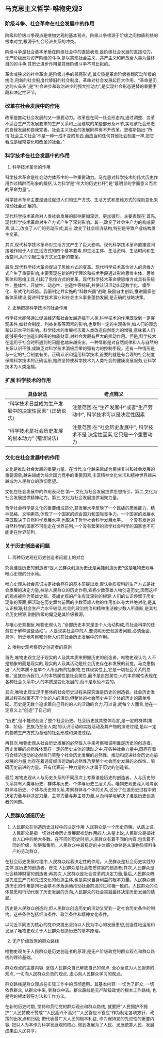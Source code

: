 ## 马克思主义哲学-唯物史观3

### 阶级斗争、社会革命在社会发展中的作用

阶级和阶级斗争观点是唯物史观的基本观点。阶级斗争根源于阶级之间物质利益的根本对立,根源于社会经济关系的冲突。

阶级斗争是社会基本矛盾在阶级社会中的直接表现,是阶级社会发展的直接动力。无产阶级反对资产阶级的斗争,是以实现社会主义、共产主义和解放全人类为最终目的的斗争,其历史进步作用是其他阶级斗争不可比拟的。

革命或狭义的社会革命,是阶级斗争的最高形式,其实质是革命阶级推翻反动阶级的统治,用新的社会制度代替旧的社会制度。革命对社会发展起巨大作用。“革命是历史的火车头”,是“社会进步和政治进步的强大推动力”,是实现社会形态更替的重要手段和决定性环节。

### 改革在社会发展中的作用

改革是推动社会发展的又一重要动力。改革是在同一社会形态内,通过调整、变革不适合生产力发展要求的生产关系和上层建筑的某些部分及环节,实现该社会形态的自我发展和自我完善。社会主义社会的发展同样离不开改革。恩格斯指出:“所谓‘社会主义社会’不是一种一成不变的东西,而应当和任何其他社会制度一样,把它看成是经常变化和改革的社会。”

### 科学技术在社会发展中的作用

1. 科学技术革命的作用

科学技术革命是社会动力体系中的一种重要动力。马克思对科学技术的伟大历史作用作过精辟而形象的概括,认为科学是“伟大的历史杠杆”,是“最明显的字面意义而言的革命力量”。

科学技术革命主要是通过促进人们的生产方式、生活方式和思维方式的深刻变化来推动社会发
展的。

现代科学技术革命对人类社会发展的影响更加深远、更加强烈。主要表现在:首先,现代科学技术革命对生产方式产生了深刻影响。其一,改变了社会生产力的构成要素;其二,改变了人们的劳动形式;其三,改变了社会经济结构,特别是导致产业结构发生变革。

其次,现代科学技术革命对生活方式产生了巨大影响。现代科学技术革命直接或间接地作用于人们生活方式的四个基本要素,即生活主体、生活资料、生活时间和生活空间,从而引起生活方式发生新的变革。

最后,现代科学技术革命促进了思维方式的变革。现代科学技术革命对人的思维方式产生了重要影响,主要表现在新的科学理论和技术手段通过影响思维主体、思维客体和思维工具,引起了思维方式的变革。现代科学技术革命使思维方式具有系统性、整体性、开放性、动态性、创造性等特征,并使认识活动出现数学化、模型化、形式化的趋势。我国制定并实施的“科教兴国”战略,鼓励自主创新,推进国家创新体系建设,促进科学技术事业和社会主义事业蓬勃发展,是正确的战略决策。

2. 正确把握科学技术的社会作用

科学技术能够通过促进经济和社会发展造福于人类,科学技术的作用既受到一定客观条件,如社会制度、利益关系等因素的影响,也受到一定的主观条件,如人们的观念和认识水平的影响。科学技术的发展标志着人类改造自然能力的增强,意味着人们能够更多地创造出所需的物质财富,对社会发展有巨大的推动作用。但是,科学技术在运用于社会时所遇到的问题也越来越突出。一种情形是对自然规律和人与自然的关系认识不够,或缺乏对科学技术消极后果的强有力的控制手段。还有一种情形是与一定的社会制度有关。正确认识和运用科学技术,首要的就是有合理的社会制度保障科学技术的正确运用,始终坚持使科学技术为人类社会的健康发展服务,让科学技术为人类造福。

### 扩展 科学技术的作用

| 具体说法 | 考点释义 |
| ----------- | ----------- |
| “科学技术日益成为生产发展中的决定性因素” (正确说法) | 注意范围:在“生产发展中”或者“生产劳动中”, 科学技术可以是决定性因素 |
| “科学技术是社会历史发展的根本动力” (错误说法) | 注意范围:在“社会历史发展中”, 科学技术不是 决定性因素,它只是一个重要动力 |

### 文化在社会发展中的作用

文化是推动社会发展的重要力量。在当代,文化越来越成为民族复兴和社会发展的重要源泉,越来越成为综合国力竞争的重要因素,丰富精神文化生活和精神世界越来越成为人民群众的热切愿望。

文化在社会发展中的作用表现在:第一,文化为社会发展提供思想指引。第二,文化为社会发展提供精神动力。第三,文化为社会发展提供凝聚力量。

哲学社会科学是文化的重要组成部分,其发展水平反映了一个民族的思维能力、精神品格、文明素质,体现了一个国家的综合国力和国际竞争力。一个国家的发展水平既取决于自然科学发展水平,也取决于哲学社会科学发展水平。一个没有发达的自然科学的国家不可能走在世界前列,一个没有繁荣的哲学社会科学的国家也不可能走在世界前列。

### 关于历史创造者问题

1. 两种历史观在历史创造者问题上的对立

究竟谁是历史的创造者?是人民群众创造历史还是英雄创造历史?这是唯物史观与唯心史观的分水岭。

唯心史观从社会意识决定社会存在的基本前提出发,否认物质资料的生产方式是社会发展的决定力量,抹杀人民群众的历史作用,宣扬少数英雄人物创造历史,因而这样的观点被称为英雄史观。英雄史观的产生有其深刻的根源:人们的认识停留于历史现象的表面,把活动在历史舞台前面的少数英雄人物的作用加以夸大并绝对化,是其认识根源;社会生产力水平较低,社会的政治统治和精神生活被少数人所垄断,是其社会历史根源;剥削阶级的偏见是其阶级根源。

与唯心史观相反,唯物史观认为,“全部历史本来是由个人活动构成,而社会科学的任务在于解释这些活动”。人是现实社会中的人,要说明历史创造者问题,必须全面、具体、历史地考察和分析人们在社会历史发展中的作用。

2. 唯物史观考察历史创造者的原则

首先,唯物史观立足于现实的人及其本质来把握历史的创造者。唯物史观认为,人不是抽象的而是现实的,现实的人及其活动是社会历史存在和发展的前提。马克思指出:“人的本质不是单个人所固有的抽象物,在其现实性上,它是一切社会关系的总和。”这就告诉我们,人的本质属性是社会属性,而不是自然属性;人的本质属性表现在各种社会关系中;人的本质是变化发展的,而不是永恒不变的。

其次,唯物史观立足于整体的社会历史过程来探究谁是历史的创造者。社会历史发展过程虽然离不开个体的人的活动,但整体的社会历史并非个体的历史的简单堆砌。历史是无数个追求着自己目的的人的活动的合力,可以说,就每个人而言,他在一定意义上“创造”了自己的

“历史”,但不能说创造了整个社会历史。社会历史就其整体而言,是一定的群体(集体、阶级、民族乃至全人类)的认识活动和实践活动及其产物的演进过程,是以一定的物质生产方式为基础的社会形成和演进过程。

再其次,唯物史观从社会历史发展的必然性入手来考察和说明谁是历史的创造者。历史发展的必然性体现在一定的历史主体的活动之中,在各种社会力量中,既存在着符合经济运动的必然性乃至整个社会历史发展的必然性、推动和促进社会历史向前发展的力量,也存在着违反经济运动的必然性乃至整个社会历史发展的必然性、阻碍历史前进的力量。只有代表前一种力量的人才属于历史的创造者。

最后,唯物史观从人与历史关系的不同层次上考察谁是历史的创造者。人与历史的关系具有人类与历史、群体与历史、个体与历史三层关系。唯物史观更深入地考察群体与历史、个体与历史的关系,考察群体与个体的关系,区分了创造历史过程中的决定力量与非决定力量、主导力量与非主导力量,从而科学地解决了谁是历史创造者的问题。

### 人民群众创造历史

1. 人民群众在创造历史过程中的决定作用
人民群众是一个历史范畴。从质上说,人民群众是指一切对社会历史发展起推动作用的人;从量上说,人民群众是指社会人口中的绝大多数。在不同的历史时期,人民群众有着不同的内容,包含着不同的阶级、阶层和集团。人民群众中最稳定的主体部分始终是从事物质资料生产的劳动群众。

在社会历史发展过程中,人民群众起着决定性的作用。人民群众是社会历史实践的主体,是历史的创造者。首先,人民群众是社会物质财富的创造者;其次,人民群众是社会精神财富的创造者;再其次,人民群众是社会变革的决定力量;最后,人民群众既是先进生产力和先进文化的创造主体,也是实现自身利益的根本力量。人民群众创造历史的作用是同社会基本矛盾运动推动社会前进的过程相一致的。人民群众的总体意愿和行动代表了历史发展的方向,人民群众的社会实践最终决定历史发展的结局。

历史是人民群众创造的,但人民群众创造历史的活动又受到一定社会历史条件的制约。这些条件包括经济条件、政治条件和精神文化条件。

以习近平同志为核心的党中央提出坚持以人民为中心的发展思想,创造性地运用和发展了唯物史观关于人民群众创造历史的基本原理。

2. 无产阶级政党的群众路线

唯物史观关于人民群众是历史创造者的原理,是无产阶级政党的群众观点和群众路线的理论基础。

群众观点的主要内容: 坚信人民群众自己解放自己的观点, 全心全意为人民服务的观点, 一切向人民群众负责的观点, 虚心向人民群众学习的观点。

群众路线是群众观点在实际工作中的贯彻运用。其基本内容: 一切为了群众, 一切依靠群众, 从群众中来, 到群众中去。群众路线是无产阶级政党的根本工作路线, 也是党的根本领导方法和工作方法。

在新的历史时期, 坚持和贯彻党的群众观点和群众路线, 就要把“人民拥护不拥护”“人民赞成不赞成”“人民高兴不高兴”“人民答应不答应”作为制定各项方针、政策的出发点和归宿; 把代表最广大人民的根本利益, 作为保持党的先进性的重要内容; 把以人为本作为科学发展观的核心, 做到发展为了人民、发展依靠人民、发展成果由人民共享。
